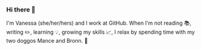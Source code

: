### Hi there 👋  
I'm Vanessa (she/her/hers) and I work at GitHub. When I'm not reading 📚, writing ✏️, learning 💡, growing my skills 📈, I relax by spending time with my two doggos Mance and Bronn. 🦮 

<!--
**vanessa-schroeder/vanessa-schroeder** is a ✨ _special_ ✨ repository because its `README.md` (this file) appears on your GitHub profile.

Here are some ideas to get you started:

- 🔭 I’m currently working on...
- 👯 I’m looking to collaborate on 
- 🤔 I’m looking for help with ...
- 💬 Ask me about ...
- 📫 How to reach me: ...
- 😄 Pronouns: ...
- ⚡ Fun fact: ...
-->
